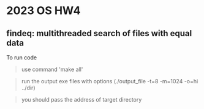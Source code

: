 # 2023 OS HW4
## findeq: multithreaded search of files with equal data


To run code

>use command 'make all'

>run the output exe files with options (./output_file -t=8 -m=1024 -o=hi ../dir)

>you should pass the address of target directory 
